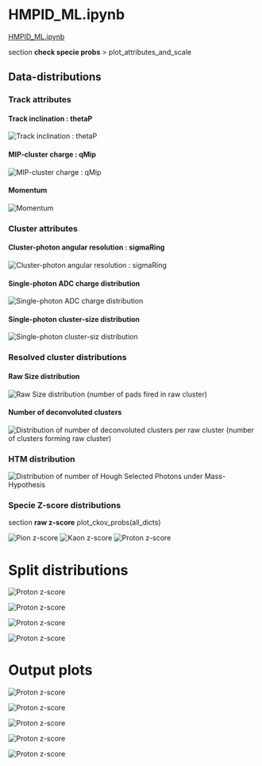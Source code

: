 # HMPID_ML.ipynb
[HMPID_ML.ipynb](HMPID_ML.ipynb)

section **check specie probs** > plot_attributes_and_scale


## Data-distributions

### Track attributes

#### Track inclination : thetaP
![Track inclination : thetaP](images/dataDists/thetAP.png)

#### MIP-cluster charge : qMip
![MIP-cluster charge : qMip](images/dataDists/qMip.png)

#### Momentum
![Momentum](images/dataDists/momentum.png)

### Cluster attributes
#### Cluster-photon angular resolution  : sigmaRing
![Cluster-photon angular resolution  : sigmaRing](images/dataDists/sigmaRing.png)

#### Single-photon ADC charge distribution
![Single-photon ADC charge distribution](images/dataDists/singlePhotQ.png)

#### Single-photon cluster-size distribution
![Single-photon cluster-siz distribution](images/dataDists/singlePhotSize.png)

### Resolved cluster distributions

#### Raw Size distribution
![Raw Size distribution (number of pads fired in raw cluster)](images/dataDists/rawSize.png)

#### Number of deconvoluted clusters
![Distribution of number of deconvoluted clusters per raw cluster (number of clusters forming raw cluster)](images/dataDists/numRawClu.png)

### HTM distribution 
![Distribution of number of Hough Selected Photons under Mass-Hypothesis](images/dataDists/numckovHough.png)


### Specie Z-score distributions

section **raw z-score**
plot_ckov_probs(all_dicts)

![Pion z-score](images/dataDists/probTruePion.png)
![Kaon z-score](images/dataDists/probTrueKaon.png)
![Proton z-score](images/dataDists/probTrueProton.png)


# Split distributions 

![Proton z-score](images/SplitPlots/countSpecies.jpg)

![Proton z-score](images/SplitPlots/momentumPerSpecie.png)

![Proton z-score](images/SplitPlots/momentums2.png)

![Proton z-score](images/SplitPlots/momentum.png)


# Output plots 

![Proton z-score](images/OutputPlots/PR.png)

![Proton z-score](images/OutputPlots/TrainValid.png)

![Proton z-score](images/OutputPlots/confMatrix.png)

![Proton z-score](images/OutputPlots/momentumAccuracyML.png)

![Proton z-score](images/OutputPlots/proportionPredictedML.png)

